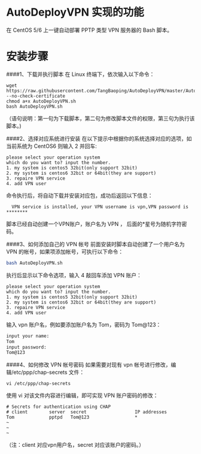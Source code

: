 # AutoDeployVPN 实现的功能
在 CentOS 5/6 上一键自动部署 PPTP 类型 VPN 服务器的 Bash 脚本。



# 安装步骤

####1、下载并执行脚本
在 Linux 终端下，依次输入以下命令：
```shell
wget https://raw.githubusercontent.com/TangBaoping/AutoDeployVPN/master/AutoDeployVPN.sh --no-check-certificate
chmod a+x AutoDeployVPN.sh
bash AutoDeployVPN.sh 
```
（语句说明：第一句为下载脚本，第二句为修改脚本文件的权限，第三句为执行该脚本。)

####2、选择对应系统进行安装
在以下提示中根据你的系统选择对应的选项，如当前系统为 CentOS6 则输入 2 并回车:
```shell
please select your operation system
which do you want to? input the number.
1. my system is centos5 32bit(only support 32bit)
2. my system is centos6 32bit or 64bit(they are support)
3. repaire VPN service
4. add VPN user
```
 命令执行后，将自动下载并安装对应包，成功后返回以下信息：
```shell
  VPN service is installed, your VPN username is vpn,VPN password is ********
```
脚本已经自动创建一个VPN账户，账户名为 VPN ， 后面的*星号为随机字符密码。

####3、如何添加自己的 VPN 帐号
前面安装时脚本自动创建了一个用户名为 VPN 的帐号，如果项添加帐号，可执行以下命令：
```bash
bash AutoDeployVPN.sh 
```
执行后显示以下命令选项，输入 4  敲回车添加 VPN 账户：
```shell
please select your operation system
which do you want to? input the number.
1. my system is centos5 32bit(only support 32bit)
2. my system is centos6 32bit or 64bit(they are support)
3. repaire VPN service
4. add VPN user
```
输入 vpn 账户名，例如要添加账户名为 Tom，密码为 Tom@123：
```bash
input your name:
Tom
input password:
Tom@123
```

####4、如何修改 VPN 帐号密码
如果需要对现有 vpn 帐号进行修改，编辑/etc/ppp/chap-secrets 文件：
```shell
vi /etc/ppp/chap-secrets
```
使用 vi 对该文件内容进行编辑，即可实现 VPN 账户密码的修改：
```shell
# Secrets for authentication using CHAP
# client        server  secret                  IP addresses
Tom				pptpd 	Tom@123 				*
~                                                                                     
~                                                                                     
~                                                                                 
```
（注：client 对应vpn用户名，secret 对应该账户的密码。）
